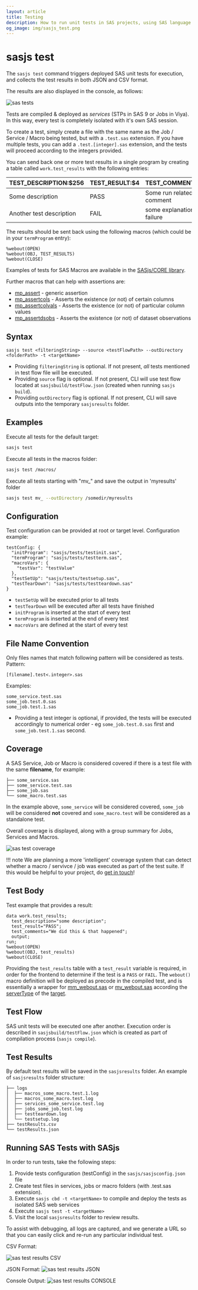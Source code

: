 ```yaml
---
layout: article
title: Testing
description: How to run unit tests in SAS projects, using SAS language and SASjs
og_image: img/sasjs_test.png
---
```


# sasjs test

The `sasjs test` command triggers deployed SAS unit tests for execution, and collects the test results in both JSON and CSV format.

The results are also displayed in the console, as follows:

![sas tests](img/sasjs_test.png)

Tests are compiled & deployed as _services_ (STPs in SAS 9 or Jobs in Viya).  In this way, every test is completely isolated with it's own SAS session.

To create a test, simply create a file with the same name as the Job / Service / Macro being tested, but with a `.test.sas` extension.  If you have multiple tests, you can add a `.test.[integer].sas` extension, and the tests will proceed according to the integers provided.

You can send back one or more test results in a single program by creating a table called `work.test_results` with the following entries:

|TEST_DESCRIPTION:$256|TEST_RESULT:$4|TEST_COMMENTS:$256|
|---|---|---|
|Some description|PASS|Some run related comment|
|Another test description|FAIL|some explanation of the failure|

The results should be sent back using the following macros (which could be in your `termProgram` entry):

```sas
%webout(OPEN)
%webout(OBJ, TEST_RESULTS)
%webout(CLOSE)
```

Examples of tests for SAS Macros are available in the [SASjs/CORE library](https://github.com/sasjs/core/tree/main/tests).

Further macros that can help with assertions are:

* [mp_assert](https://core.sasjs.io/mp__assert_8sas.html) - generic assertion
* [mp_assertcols](https://core.sasjs.io/mp__assertcols_8sas.html) - Asserts the existence (or not) of certain columns
* [mp_assertcolvals](https://core.sasjs.io/mp__assertcolvals_8sas.html) - Asserts the existence (or not) of particular column values
* [mp_assertdsobs](https://core.sasjs.io/mp__assertdsobs_8sas.html) - Asserts the existence (or not) of dataset observations

## Syntax

```
sasjs test <filteringString> --source <testFlowPath> --outDirectory <folderPath> -t <targetName>
```

- Providing `filteringString` is optional. If not present, *all* tests mentioned in test flow file will be executed.
- Providing `source` flag is optional. If not present, CLI will use test flow located at `sasjsbuild/testFlow.json` (created when running `sasjs build`).
- Providing `outDirectory` flag is optional. If not present, CLI will save outputs into the temporary `sasjsresults` folder.

## Examples

Execute all tests for the default target:

```bash
sasjs test
```

Execute all tests in the macros folder:

```sh
sasjs test /macros/
```

Execute all tests starting with "mv_" and save the output in 'myresults' folder

```sh
sasjs test mv_ --outDirectory /somedir/myresults
```

## Configuration

Test configuration can be provided at root or target level. Configuration example:

```
testConfig: {
  "initProgram": "sasjs/tests/testinit.sas",
  "termProgram": "sasjs/tests/testterm.sas",
  "macroVars": {
    "testVar": "testValue"
  },
  "testSetUp": "sasjs/tests/testsetup.sas",
  "testTearDown": "sasjs/tests/testteardown.sas"
}
```

- `testSetUp` will be executed prior to all tests
- `testTearDown` will be executed after all tests have finished
- `initProgram` is inserted at the start of every test
- `termProgram` is inserted at the end of every test
- `macroVars` are defined at the start of every test

## File Name Convention

Only files names that match following pattern will be considered as tests. Pattern:

```
[filename].test<.integer>.sas
```

Examples:

```
some_service.test.sas
some_job.test.0.sas
some_job.test.1.sas
```

- Providing a test integer is optional, if provided, the tests will be executed accordingly to numerical order - eg `some_job.test.0.sas` first and `some_job.test.1.sas` second.

## Coverage

A SAS Service, Job or Macro is considered covered if there is a test file with the same **filename**, for example:

```
├── some_service.sas
├── some_service.test.sas
├── some_job.sas
└── some_macro.test.sas
```

In the example above, `some_service` will be considered covered, `some_job` will be considered **not** covered and `some_macro.test` will be considered as a standalone test.

Overall coverage is displayed, along with a group summary for Jobs, Services and Macros.

![sas test coverage](img/coverage.png)

!!! note
    We are planning a more 'intelligent' coverage system that can detect whether a macro / servivce / job was executed as part of the test suite.  If this would be helpful to your project, do [get in touch](https://sasapps.io/contact-us)!


## Test Body

Test example that provides a result:

```sas
data work.test_results;
  test_description="some description";
  test_result="PASS";
  test_comments="We did this & that happened";
  output;
run;
%webout(OPEN)
%webout(OBJ, test_results)
%webout(CLOSE)
```

Providing the `test_results` table with a `test_result` variable is required, in order for the frontend to determine if the test is a `PASS` or `FAIL`.  The `webout()` macro definition will be deployed as precode in the compiled test, and is essentially a wrapper for [mm_webout.sas](https://core.sasjs.io/mm__webout_8sas.html) or [mv_webout.sas](https://core.sasjs.io/mv__webout_8sas.html) according the [serverType](https://cli.sasjs.io/sasjsconfig.html#targets_items_anyOf_i0_serverType) of the [target](https://cli.sasjs.io/faq/#what-is-the-difference-between-local-and-global-targets).

## Test Flow

SAS unit tests will be executed one after another. Execution order is described in `sasjsbuild/testFlow.json` which is created as part of compilation process (`sasjs compile`).

## Test Results

By default test results will be saved in the `sasjsresults` folder. An example of `sasjsresults` folder structure:

```
├── logs
│  ├── macros_some_macro.test.1.log
│  ├── macros_some_macro.test.log
│  ├── services_some_service.test.log
│  ├── jobs_some_job.test.log
│  ├── testteardown.log
│  └── testsetup.log
├── testResults.csv
└── testResults.json
```

## Running SAS Tests with SASjs

In order to run tests, take the following steps:

1. Provide tests configuration (testConfig) in the `sasjs/sasjsconfig.json` file
2. Create test files in services, jobs or macro folders (with .test.sas extension).
3. Execute `sasjs cbd -t <targetName>` to compile and deploy the tests as isolated SAS web services
4. Execute `sasjs test -t <targetName>`
5. Visit the local `sasjsresults` folder to review results.

To assist with debugging, all logs are captured, and we generate a URL so that you can easily click and re-run any particular individual test.

CSV Format:

![sas test results CSV](img/testresultscsv.png)

JSON Format:
![sas test results JSON](img/testresultsjson.png)

Console Output:
![sas test results CONSOLE](img/testresultsconsole.png)




